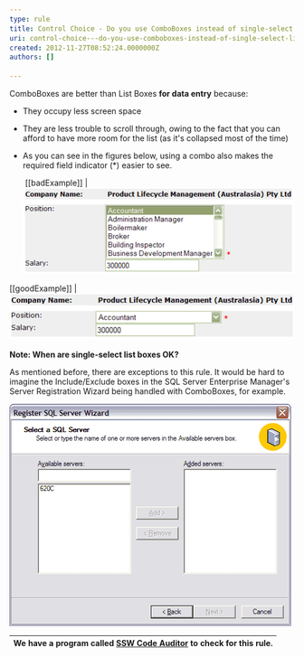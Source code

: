 ```yaml
---
type: rule
title: Control Choice - Do you use ComboBoxes instead of single-select List Boxes?
uri: control-choice---do-you-use-comboboxes-instead-of-single-select-list-boxes
created: 2012-11-27T08:52:24.0000000Z
authors: []

---
```


ComboBoxes are better than List Boxes **for data entry** because:

- They occupy less screen space
- They are less trouble to scroll through, owing to the fact that you can afford to have more room for the list (as it's collapsed most of the time)
- As you can see in the figures below, using a combo also makes the required field indicator (\*) easier to see.

   ​
[[badExample]]
| ![ Bad Example - Using list boxes](../../assets/ListBoxesAreEvil_SingleSelectBad.gif)

[[goodExample]]
| ![ Good Example - Using ComboBoxes - takes up less screen space and the required field indication is easy to see](../../assets/ListBoxesAreEvil_SingleSelectGood.gif)

**Note: When are single-select list boxes OK?**

As mentioned before, there are exceptions to this rule. It would be hard to imagine the Include/Exclude boxes in the SQL Server Enterprise Manager's Server Registration Wizard being handled with ComboBoxes, for example.

![ Include/Exclude Listboxes are an example of a valid use for List Boxes](../../assets/ListBoxesAreEvil_ExceptForThisOne.gif)


| We have a program called [SSW Code Auditor](http://www.ssw.com.au/ssw/CodeAuditor/) to check for this rule. |
| --- |
